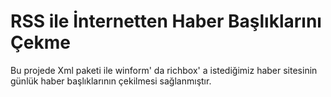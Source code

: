 # RSS ile İnternetten Haber Başlıklarını Çekme
Bu projede Xml paketi ile winform' da richbox' a istediğimiz haber sitesinin günlük haber başlıklarının çekilmesi sağlanmıştır.